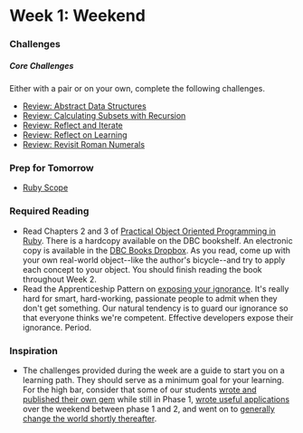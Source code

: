 # Week 1:  Weekend

### Challenges

##### Core Challenges
Either with a pair or on your own, complete the following challenges.
- [Review: Abstract Data Structures](https://github.com/bobolinks-2014/review-abstract-data-structures-challenge)
- [Review: Calculating Subsets with Recursion](https://github.com/bobolinks-2014/review-calculating-subsets-with-recursion-challenge)
- [Review: Reflect and Iterate](https://github.com/bobolinks-2014/review-reflect-and-iterate-challenge)
- [Review: Reflect on Learning](https://github.com/bobolinks-2014/review-reflect-on-learning-challenge)
- [Review: Revisit Roman Numerals](https://github.com/bobolinks-2014/review-revisit-roman-numeral-challenge)

### Prep for Tomorrow
- [Ruby Scope](../readings/ruby-scope/README.md)

### Required Reading
- Read Chapters 2 and 3 of [Practical Object Oriented Programming in Ruby](http://www.beginsmarter.com/pdf/Practical_OO_Design_Ruby.pdf).  There is a hardcopy available on the DBC bookshelf.  An electronic copy is available in the [DBC Books Dropbox](https://www.dropbox.com/s/jp1qjx2qhb1wqm8/Practical%20Object%20Oriented%20Design%20in%20Ruby.pdf).  As you read, come up with your own real-world object--like the author's bicycle--and try to apply each concept to your object.  You should finish reading the book throughout Week 2.
- Read the Apprenticeship Pattern on [exposing your ignorance](http://ofps.oreilly.com/titles/9780596518387/emptying_the_cup.html#expose_your_ignorance).  It's really hard for smart, hard-working, passionate people to admit when they don't get something. Our natural tendency is to guard our ignorance so that everyone thinks we're competent.  Effective developers expose their ignorance. Period.

### Inspiration
- The challenges provided during the week are a guide to start you on a learning path. They should serve as a minimum goal for your learning.  For the high bar, consider that some of our students [wrote and published their own gem](https://github.com/sandbochs/local_message) while still in Phase 1, [wrote useful applications](http://www.codequizzes.com/) over the weekend between phase 1 and 2, and went on to [generally change the world shortly thereafter](http://devbootcamp.com/2013/08/19/how-dbcers-are-turning-your-browser-into-a-snake-playing-gosling-loving-wonderwolrd/).
